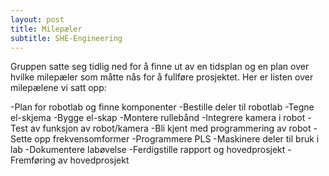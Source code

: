 ```yaml
---
layout: post
title: Milepæler
subtitle: SHE-Engineering
---
```


Gruppen satte seg tidlig ned for å finne ut av en tidsplan og en plan over hvilke milepæler som måtte nås for å fullføre prosjektet. Her er listen over milepælene vi satt opp:


-Plan for robotlab og finne komponenter
-Bestille deler til robotlab
-Tegne el-skjema
-Bygge el-skap
-Montere rullebånd
-Integrere kamera i robot
-Test av funksjon av robot/kamera
-Bli kjent med programmering av robot
-Sette opp frekvensomformer
-Programmere PLS
-Maskinere deler til bruk i lab
-Dokumentere labøvelse
-Ferdigstille rapport og hovedprosjekt
-Fremføring av hovedprosjekt